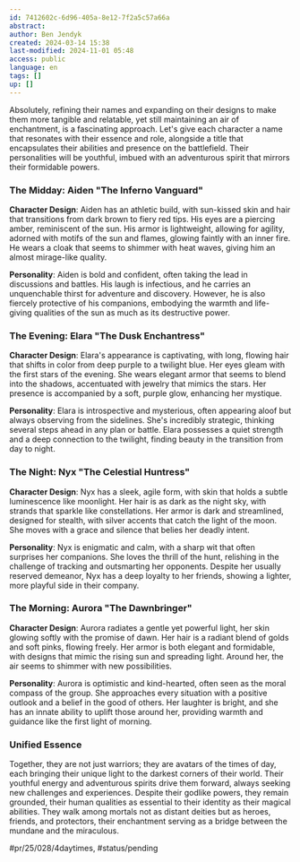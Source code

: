 ```yaml
---
id: 7412602c-6d96-405a-8e12-7f2a5c57a66a
abstract: 
author: Ben Jendyk
created: 2024-03-14 15:38
last-modified: 2024-11-01 05:48
access: public
language: en
tags: []
up: []
---
```


Absolutely, refining their names and expanding on their designs to make them more tangible and relatable, yet still maintaining an air of enchantment, is a fascinating approach. Let's give each character a name that resonates with their essence and role, alongside a title that encapsulates their abilities and presence on the battlefield. Their personalities will be youthful, imbued with an adventurous spirit that mirrors their formidable powers.

### The Midday: Aiden "The Inferno Vanguard"

**Character Design**: Aiden has an athletic build, with sun-kissed skin and hair that transitions from dark brown to fiery red tips. His eyes are a piercing amber, reminiscent of the sun. His armor is lightweight, allowing for agility, adorned with motifs of the sun and flames, glowing faintly with an inner fire. He wears a cloak that seems to shimmer with heat waves, giving him an almost mirage-like quality.

**Personality**: Aiden is bold and confident, often taking the lead in discussions and battles. His laugh is infectious, and he carries an unquenchable thirst for adventure and discovery. However, he is also fiercely protective of his companions, embodying the warmth and life-giving qualities of the sun as much as its destructive power.

### The Evening: Elara "The Dusk Enchantress"

**Character Design**: Elara's appearance is captivating, with long, flowing hair that shifts in color from deep purple to a twilight blue. Her eyes gleam with the first stars of the evening. She wears elegant armor that seems to blend into the shadows, accentuated with jewelry that mimics the stars. Her presence is accompanied by a soft, purple glow, enhancing her mystique.

**Personality**: Elara is introspective and mysterious, often appearing aloof but always observing from the sidelines. She's incredibly strategic, thinking several steps ahead in any plan or battle. Elara possesses a quiet strength and a deep connection to the twilight, finding beauty in the transition from day to night.

### The Night: Nyx "The Celestial Huntress"

**Character Design**: Nyx has a sleek, agile form, with skin that holds a subtle luminescence like moonlight. Her hair is as dark as the night sky, with strands that sparkle like constellations. Her armor is dark and streamlined, designed for stealth, with silver accents that catch the light of the moon. She moves with a grace and silence that belies her deadly intent.

**Personality**: Nyx is enigmatic and calm, with a sharp wit that often surprises her companions. She loves the thrill of the hunt, relishing in the challenge of tracking and outsmarting her opponents. Despite her usually reserved demeanor, Nyx has a deep loyalty to her friends, showing a lighter, more playful side in their company.

### The Morning: Aurora "The Dawnbringer"

**Character Design**: Aurora radiates a gentle yet powerful light, her skin glowing softly with the promise of dawn. Her hair is a radiant blend of golds and soft pinks, flowing freely. Her armor is both elegant and formidable, with designs that mimic the rising sun and spreading light. Around her, the air seems to shimmer with new possibilities.

**Personality**: Aurora is optimistic and kind-hearted, often seen as the moral compass of the group. She approaches every situation with a positive outlook and a belief in the good of others. Her laughter is bright, and she has an innate ability to uplift those around her, providing warmth and guidance like the first light of morning.

### Unified Essence

Together, they are not just warriors; they are avatars of the times of day, each bringing their unique light to the darkest corners of their world. Their youthful energy and adventurous spirits drive them forward, always seeking new challenges and experiences. Despite their godlike powers, they remain grounded, their human qualities as essential to their identity as their magical abilities. They walk among mortals not as distant deities but as heroes, friends, and protectors, their enchantment serving as a bridge between the mundane and the miraculous.


#pr/25/028/4daytimes, #status/pending